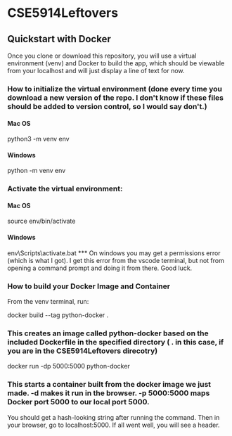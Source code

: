 # CSE5914Leftovers

## Quickstart with Docker

Once you clone or download this repository, you will use a virtual environment (venv) and Docker to build the app, which should be viewable from your localhost and will just display a line of text for now.

### How to initialize the virtual environment (done every time you download a new version of the repo. I don't know if these files should be added to version control, so I would say don't.)

#### Mac OS

python3 -m venv env

#### Windows

python -m venv env

### Activate the virtual environment:

#### Mac OS

source env/bin/activate

#### Windows

env\Scripts\activate.bat
\*\*\* On windows you may get a permissions error (which is what I got). I get this error from the vscode terminal, but not from opening a command prompt and doing it from there. Good luck.

### How to build your Docker Image and Container

From the venv terminal, run:

docker build --tag python-docker . 
### This creates an image called python-docker based on the included Dockerfile in the specified directory ( . in this case, if you are in the CSE5914Leftovers direcotry)

docker run -dp 5000:5000 python-docker 
### This starts a container built from the docker image we just made. -d makes it run in the browser. -p 5000:5000 maps Docker port 5000 to our local port 5000.

You should get a hash-looking string after running the command. Then in your browser, go to localhost:5000.
If all went well, you will see a header.
